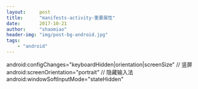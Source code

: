 ```yaml
---
layout:     post
title:      "manifests-activity-重要属性"
date:       2017-10-21
author:     "shaomiao"
header-img: "img/post-bg-android.jpg"
tags:
    - "android"
---
```

android:configChanges="keyboardHidden|orientation|screenSize"
// 竖屏
            android:screenOrientation="portrait"
// 隐藏输入法
            android:windowSoftInputMode="stateHidden"
